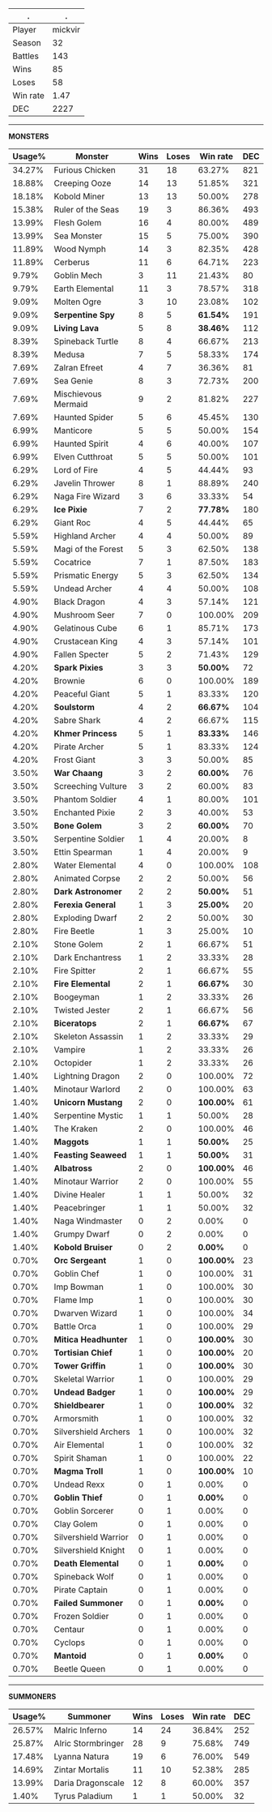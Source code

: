 .|.
|-|-
Player|mickvir
Season|32
Battles|143
Wins|85
Loses|58
Win rate|1.47
DEC|2227

---
**MONSTERS**

Usage%|Monster|Wins|Loses|Win rate|DEC|
-|-|-|-|-|-|
34.27%|Furious Chicken|31|18|63.27%|821|
18.88%|Creeping Ooze|14|13|51.85%|321|
18.18%|Kobold Miner|13|13|50.00%|278|
15.38%|Ruler of the Seas|19|3|86.36%|493|
13.99%|Flesh Golem|16|4|80.00%|489|
13.99%|Sea Monster|15|5|75.00%|390|
11.89%|Wood Nymph|14|3|82.35%|428|
11.89%|Cerberus|11|6|64.71%|223|
9.79%|Goblin Mech|3|11|21.43%|80|
9.79%|Earth Elemental|11|3|78.57%|318|
9.09%|Molten Ogre|3|10|23.08%|102|
9.09%|**Serpentine Spy**|8|5|**61.54%**|191|
9.09%|**Living Lava**|5|8|**38.46%**|112|
8.39%|Spineback Turtle|8|4|66.67%|213|
8.39%|Medusa|7|5|58.33%|174|
7.69%|Zalran Efreet|4|7|36.36%|81|
7.69%|Sea Genie|8|3|72.73%|200|
7.69%|Mischievous Mermaid|9|2|81.82%|227|
7.69%|Haunted Spider|5|6|45.45%|130|
6.99%|Manticore|5|5|50.00%|154|
6.99%|Haunted Spirit|4|6|40.00%|107|
6.99%|Elven Cutthroat|5|5|50.00%|101|
6.29%|Lord of Fire|4|5|44.44%|93|
6.29%|Javelin Thrower|8|1|88.89%|240|
6.29%|Naga Fire Wizard|3|6|33.33%|54|
6.29%|**Ice Pixie**|7|2|**77.78%**|180|
6.29%|Giant Roc|4|5|44.44%|65|
5.59%|Highland Archer|4|4|50.00%|89|
5.59%|Magi of the Forest|5|3|62.50%|138|
5.59%|Cocatrice|7|1|87.50%|183|
5.59%|Prismatic Energy|5|3|62.50%|134|
5.59%|Undead Archer|4|4|50.00%|108|
4.90%|Black Dragon|4|3|57.14%|121|
4.90%|Mushroom Seer|7|0|100.00%|209|
4.90%|Gelatinous Cube|6|1|85.71%|173|
4.90%|Crustacean King|4|3|57.14%|101|
4.90%|Fallen Specter|5|2|71.43%|129|
4.20%|**Spark Pixies**|3|3|**50.00%**|72|
4.20%|Brownie|6|0|100.00%|189|
4.20%|Peaceful Giant|5|1|83.33%|120|
4.20%|**Soulstorm**|4|2|**66.67%**|104|
4.20%|Sabre Shark|4|2|66.67%|115|
4.20%|**Khmer Princess**|5|1|**83.33%**|146|
4.20%|Pirate Archer|5|1|83.33%|124|
4.20%|Frost Giant|3|3|50.00%|85|
3.50%|**War Chaang**|3|2|**60.00%**|76|
3.50%|Screeching Vulture|3|2|60.00%|83|
3.50%|Phantom Soldier|4|1|80.00%|101|
3.50%|Enchanted Pixie|2|3|40.00%|53|
3.50%|**Bone Golem**|3|2|**60.00%**|70|
3.50%|Serpentine Soldier|1|4|20.00%|8|
3.50%|Ettin Spearman|1|4|20.00%|9|
2.80%|Water Elemental|4|0|100.00%|108|
2.80%|Animated Corpse|2|2|50.00%|56|
2.80%|**Dark Astronomer**|2|2|**50.00%**|51|
2.80%|**Ferexia General**|1|3|**25.00%**|20|
2.80%|Exploding Dwarf|2|2|50.00%|30|
2.80%|Fire Beetle|1|3|25.00%|10|
2.10%|Stone Golem|2|1|66.67%|51|
2.10%|Dark Enchantress|1|2|33.33%|28|
2.10%|Fire Spitter|2|1|66.67%|55|
2.10%|**Fire Elemental**|2|1|**66.67%**|30|
2.10%|Boogeyman|1|2|33.33%|26|
2.10%|Twisted Jester|2|1|66.67%|56|
2.10%|**Biceratops**|2|1|**66.67%**|67|
2.10%|Skeleton Assassin|1|2|33.33%|29|
2.10%|Vampire|1|2|33.33%|26|
2.10%|Octopider|1|2|33.33%|26|
1.40%|Lightning Dragon|2|0|100.00%|72|
1.40%|Minotaur Warlord|2|0|100.00%|63|
1.40%|**Unicorn Mustang**|2|0|**100.00%**|61|
1.40%|Serpentine Mystic|1|1|50.00%|28|
1.40%|The Kraken|2|0|100.00%|46|
1.40%|**Maggots**|1|1|**50.00%**|25|
1.40%|**Feasting Seaweed**|1|1|**50.00%**|31|
1.40%|**Albatross**|2|0|**100.00%**|46|
1.40%|Minotaur Warrior|2|0|100.00%|55|
1.40%|Divine Healer|1|1|50.00%|32|
1.40%|Peacebringer|1|1|50.00%|32|
1.40%|Naga Windmaster|0|2|0.00%|0|
1.40%|Grumpy Dwarf|0|2|0.00%|0|
1.40%|**Kobold Bruiser**|0|2|**0.00%**|0|
0.70%|**Orc Sergeant**|1|0|**100.00%**|23|
0.70%|Goblin Chef|1|0|100.00%|31|
0.70%|Imp Bowman|1|0|100.00%|30|
0.70%|Flame Imp|1|0|100.00%|30|
0.70%|Dwarven Wizard|1|0|100.00%|34|
0.70%|Battle Orca|1|0|100.00%|29|
0.70%|**Mitica Headhunter**|1|0|**100.00%**|30|
0.70%|**Tortisian Chief**|1|0|**100.00%**|20|
0.70%|**Tower Griffin**|1|0|**100.00%**|30|
0.70%|Skeletal Warrior|1|0|100.00%|29|
0.70%|**Undead Badger**|1|0|**100.00%**|29|
0.70%|**Shieldbearer**|1|0|**100.00%**|32|
0.70%|Armorsmith|1|0|100.00%|32|
0.70%|Silvershield Archers|1|0|100.00%|32|
0.70%|Air Elemental|1|0|100.00%|32|
0.70%|Spirit Shaman|1|0|100.00%|22|
0.70%|**Magma Troll**|1|0|**100.00%**|10|
0.70%|Undead Rexx|0|1|0.00%|0|
0.70%|**Goblin Thief**|0|1|**0.00%**|0|
0.70%|Goblin Sorcerer|0|1|0.00%|0|
0.70%|Clay Golem|0|1|0.00%|0|
0.70%|Silvershield Warrior|0|1|0.00%|0|
0.70%|Silvershield Knight|0|1|0.00%|0|
0.70%|**Death Elemental**|0|1|**0.00%**|0|
0.70%|Spineback Wolf|0|1|0.00%|0|
0.70%|Pirate Captain|0|1|0.00%|0|
0.70%|**Failed Summoner**|0|1|**0.00%**|0|
0.70%|Frozen Soldier|0|1|0.00%|0|
0.70%|Centaur|0|1|0.00%|0|
0.70%|Cyclops|0|1|0.00%|0|
0.70%|**Mantoid**|0|1|**0.00%**|0|
0.70%|Beetle Queen|0|1|0.00%|0|

---
**SUMMONERS**

Usage%|Summoner|Wins|Loses|Win rate|DEC|
-|-|-|-|-|-|
26.57%|Malric Inferno|14|24|36.84%|252|
25.87%|Alric Stormbringer|28|9|75.68%|749|
17.48%|Lyanna Natura|19|6|76.00%|549|
14.69%|Zintar Mortalis|11|10|52.38%|285|
13.99%|Daria Dragonscale|12|8|60.00%|357|
1.40%|Tyrus Paladium|1|1|50.00%|32|
